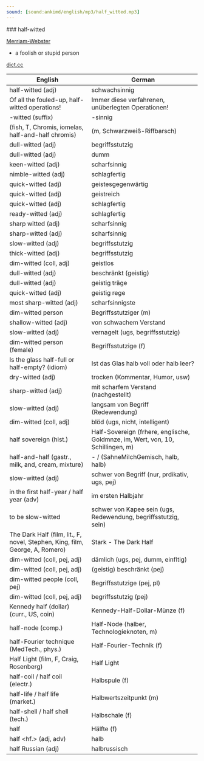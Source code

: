 ```yaml
---
sound: [sound:ankimd/english/mp3/half_witted.mp3]
---
```


\### half-witted

[Merriam-Webster](https://www.merriam-webster.com/dictionary/half-witted)

- a foolish or stupid person

[dict.cc](https://www.dict.cc/half-witted)

| English        | German       |
| -------------- | ------------ |
| half-witted (adj) | schwachsinnig |
| Of all the fouled-up, half-witted operations! | Immer diese verfahrenen, unüberlegten Operationen! |
| -witted (suffix) | -sinnig |
|  (fish, T, Chromis, iomelas, half-and-half chromis) |  (m, Schwarzweiß-Riffbarsch) |
| dull-witted (adj) | begriffsstutzig |
| dull-witted (adj) | dumm |
| keen-witted (adj) | scharfsinnig |
| nimble-witted (adj) | schlagfertig |
| quick-witted (adj) | geistesgegenwärtig |
| quick-witted (adj) | geistreich |
| quick-witted (adj) | schlagfertig |
| ready-witted (adj) | schlagfertig |
| sharp witted (adj) | scharfsinnig |
| sharp-witted (adj) | scharfsinnig |
| slow-witted (adj) | begriffsstutzig |
| thick-witted (adj) | begriffsstutzig |
| dim-witted (coll, adj) | geistlos |
| dull-witted (adj) | beschränkt (geistig) |
| dull-witted (adj) | geistig träge |
| quick-witted (adj) | geistig rege |
| most sharp-witted (adj) | scharfsinnigste |
| dim-witted person | Begriffsstutziger (m) |
| shallow-witted (adj) | von schwachem Verstand |
| slow-witted (adj) | vernagelt (ugs, begriffsstutzig) |
| dim-witted person (female) | Begriffsstutzige (f) |
| Is the glass half-full or half-empty? (idiom) | Ist das Glas halb voll oder halb leer? |
| dry-witted (adj) | trocken (Kommentar, Humor, usw) |
| sharp-witted (adj) | mit scharfem Verstand (nachgestellt) |
| slow-witted (adj) | langsam von Begriff (Redewendung) |
| dim-witted (coll, adj) | blöd (ugs, nicht, intelligent) |
| half sovereign (hist.) | Half-Sovereign (frhere, englische, Goldmnze, im, Wert, von, 10, Schillingen, m) |
| half-and-half (gastr., milk, and, cream, mixture) | - / (SahneMilchGemisch, halb, halb) |
| slow-witted (adj) | schwer von Begriff (nur, prdikativ, ugs, pej) |
| in the first half-year / half year (adv) | im ersten Halbjahr |
| to be slow-witted | schwer von Kapee sein (ugs, Redewendung, begriffsstutzig, sein) |
| The Dark Half (film, lit., F, novel, Stephen, King, film, George, A, Romero) | Stark - The Dark Half |
| dim-witted (coll, pej, adj) | dämlich (ugs, pej, dumm, einfltig) |
| dim-witted (coll, pej, adj) | (geistig) beschränkt (pej) |
| dim-witted people (coll, pej) | Begriffsstutzige (pej, pl) |
| dim-witted (coll, pej, adj) | begriffsstutzig (pej) |
| Kennedy half (dollar) (curr., US, coin) | Kennedy-Half-Dollar-Münze (f) |
| half-node (comp.) | Half-Node (halber, Technologieknoten, m) |
| half-Fourier technique (MedTech., phys.) | Half-Fourier-Technik (f) |
| Half Light (film, F, Craig, Rosenberg) | Half Light |
| half-coil / half coil (electr.) | Halbspule (f) |
| half-life / half life (market.) | Halbwertszeitpunkt (m) |
| half-shell / half shell (tech.) | Halbschale (f) |
| half | Hälfte (f) |
| half <hf.> (adj, adv) | halb |
| half Russian (adj) | halbrussisch |
